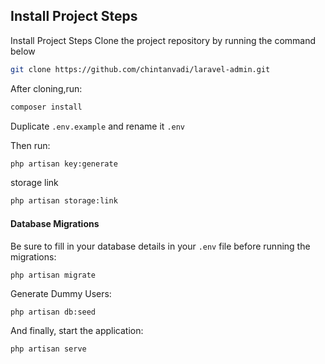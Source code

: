 ## Install Project Steps

Install Project Steps
Clone the project repository by running the command below
```bash
git clone https://github.com/chintanvadi/laravel-admin.git
```
After cloning,run:

```bash
composer install
```

Duplicate `.env.example` and rename it `.env`

Then run:

```bash
php artisan key:generate
```

storage link
```bash
php artisan storage:link
```
 
#### Database Migrations

Be sure to fill in your database details in your `.env` file before running the migrations:

```bash
php artisan migrate
```

Generate Dummy Users:
```
php artisan db:seed
```

And finally, start the application:

```bash
php artisan serve
```